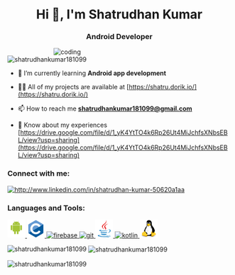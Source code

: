 <h1 align="center">Hi 👋, I'm Shatrudhan Kumar</h1>
<h3 align="center">Android Developer</h3>

<img align="right" alt="coding" width="400" src="https://user-images.githubusercontent.com/55389276/140866485-8fb1c876-9a8f-4d6a-98dc-08c4981eaf70.gif">

<p align="left"> <img src="https://komarev.com/ghpvc/?username=shatrudhankumar181099&label=Profile%20views&color=0e75b6&style=flat" alt="shatrudhankumar181099" /> </p>

- 🌱 I’m currently learning **Android app development**

- 👨‍💻 All of my projects are available at [https://shatru.dorik.io/](https://shatru.dorik.io/)

- 📫 How to reach me **shatrudhankumar181099@gmail.com**

- 📄 Know about my experiences [https://drive.google.com/file/d/1_yK4YtTO4k6Rp26Ut4MiJchfsXNbsEBL/view?usp=sharing](https://drive.google.com/file/d/1_yK4YtTO4k6Rp26Ut4MiJchfsXNbsEBL/view?usp=sharing)

<h3 align="left">Connect with me:</h3>
<p align="left">
<a href="https://linkedin.com/in/http://www.linkedin.com/in/shatrudhan-kumar-50620a1aa" target="blank"><img align="center" src="https://raw.githubusercontent.com/rahuldkjain/github-profile-readme-generator/master/src/images/icons/Social/linked-in-alt.svg" alt="http://www.linkedin.com/in/shatrudhan-kumar-50620a1aa" height="30" width="40" /></a>
</p>

<h3 align="left">Languages and Tools:</h3>
<p align="left"> <a href="https://developer.android.com" target="_blank" rel="noreferrer"> <img src="https://raw.githubusercontent.com/devicons/devicon/master/icons/android/android-original-wordmark.svg" alt="android" width="40" height="40"/> </a> <a href="https://www.cprogramming.com/" target="_blank" rel="noreferrer"> <img src="https://raw.githubusercontent.com/devicons/devicon/master/icons/c/c-original.svg" alt="c" width="40" height="40"/> </a> <a href="https://firebase.google.com/" target="_blank" rel="noreferrer"> <img src="https://www.vectorlogo.zone/logos/firebase/firebase-icon.svg" alt="firebase" width="40" height="40"/> </a> <a href="https://git-scm.com/" target="_blank" rel="noreferrer"> <img src="https://www.vectorlogo.zone/logos/git-scm/git-scm-icon.svg" alt="git" width="40" height="40"/> </a> <a href="https://www.java.com" target="_blank" rel="noreferrer"> <img src="https://raw.githubusercontent.com/devicons/devicon/master/icons/java/java-original.svg" alt="java" width="40" height="40"/> </a> <a href="https://kotlinlang.org" target="_blank" rel="noreferrer"> <img src="https://www.vectorlogo.zone/logos/kotlinlang/kotlinlang-icon.svg" alt="kotlin" width="40" height="40"/> </a> <a href="https://www.linux.org/" target="_blank" rel="noreferrer"> <img src="https://raw.githubusercontent.com/devicons/devicon/master/icons/linux/linux-original.svg" alt="linux" width="40" height="40"/> </a> </p>

<p><img align="left" src="https://github-readme-stats.vercel.app/api/top-langs?username=shatrudhankumar181099&show_icons=true&locale=en&layout=compact" alt="shatrudhankumar181099" /></p>

<p>&nbsp;<img align="center" src="https://github-readme-stats.vercel.app/api?username=shatrudhankumar181099&show_icons=true&locale=en" alt="shatrudhankumar181099" /></p>

<p><img align="center" src="https://github-readme-streak-stats.herokuapp.com/?user=shatrudhankumar181099&" alt="shatrudhankumar181099" /></p>

